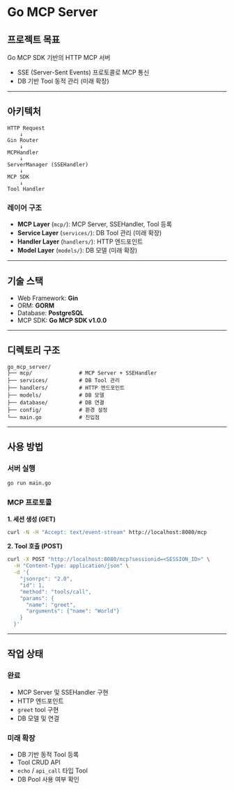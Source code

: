 # Go MCP Server

## 프로젝트 목표
Go MCP SDK 기반의 HTTP MCP 서버
- SSE (Server-Sent Events) 프로토콜로 MCP 통신
- DB 기반 Tool 동적 관리 (미래 확장)

---

## 아키텍처

```
HTTP Request
    ↓
Gin Router
    ↓
MCPHandler
    ↓
ServerManager (SSEHandler)
    ↓
MCP SDK
    ↓
Tool Handler
```

### 레이어 구조

- **MCP Layer** (`mcp/`): MCP Server, SSEHandler, Tool 등록
- **Service Layer** (`services/`): DB Tool 관리 (미래 확장)
- **Handler Layer** (`handlers/`): HTTP 엔드포인트
- **Model Layer** (`models/`): DB 모델 (미래 확장)

---

## 기술 스택

- Web Framework: **Gin**
- ORM: **GORM**
- Database: **PostgreSQL**
- MCP SDK: **Go MCP SDK v1.0.0**

---

## 디렉토리 구조

```
go_mcp_server/
├── mcp/               # MCP Server + SSEHandler
├── services/          # DB Tool 관리
├── handlers/          # HTTP 엔드포인트
├── models/            # DB 모델
├── database/          # DB 연결
├── config/            # 환경 설정
└── main.go            # 진입점
```

---

## 사용 방법

### 서버 실행
```bash
go run main.go
```

### MCP 프로토콜

**1. 세션 생성 (GET)**
```bash
curl -N -H "Accept: text/event-stream" http://localhost:8080/mcp
```

**2. Tool 호출 (POST)**
```bash
curl -X POST "http://localhost:8080/mcp?sessionid=<SESSION_ID>" \
  -H "Content-Type: application/json" \
  -d '{
    "jsonrpc": "2.0",
    "id": 1,
    "method": "tools/call",
    "params": {
      "name": "greet",
      "arguments": {"name": "World"}
    }
  }'
```

---

## 작업 상태

### 완료
- MCP Server 및 SSEHandler 구현
- HTTP 엔드포인트
- `greet` tool 구현
- DB 모델 및 연결

### 미래 확장
- DB 기반 동적 Tool 등록
- Tool CRUD API
- `echo` / `api_call` 타입 Tool
- DB Pool 사용 여부 확인